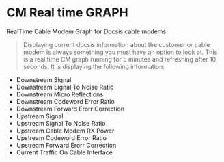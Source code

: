 # CM Real time GRAPH
RealTime Cable Modem Graph for Docsis cable modems

>Displaying current docsis information about the customer or cable modem is always something you must have an option to look at. This is a real time CM graph running for 5 minutes and refreshing after 10 seconds. It is displaying the following information:

- Downstream Signal
- Downstream Signal To Noise Ratio
- Downstream Micro Reflections
- Downstream Codeword Error Ratio
- Downstream Forward Erorr Correction
- Upstream Signal
- Upstream Signal To Noise Ratio
- Upstream Cable Modem RX Power
- Upstream Codeword Error Ratio
- Upstream Forward Erorr Correction
- Current Traffic On Cable Interface

